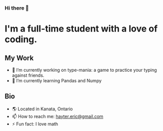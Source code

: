 ### Hi there 👋
# I'm a full-time student with a love of coding.

## My Work
- 🔭 I’m currently working on type-mania: a game to practice your typing against friends.
- 🌱 I’m currently learning Pandas and Numpy

## Bio
- 🌎 Located in Kanata, Ontario
- 📫 How to reach me: hayter.eric@gmail.com
- ⚡ Fun fact: I love math
